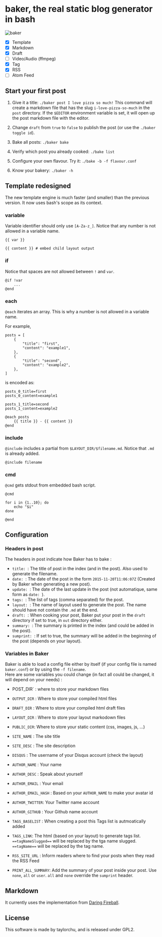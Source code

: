 # baker, the real static blog generator in bash

![baker](http://i.imgur.com/Tngl5Vv.png)

- [x] Template
- [x] Markdown
- [x] Draft
- [ ] Video/Audio (ffmpeg)
- [x] Tag
- [x] RSS
- [ ] Atom Feed

## Start your first post

1. Give it a title: `./baker post I love pizza so much!` This command will create a markdown file that has the slug `i-love-pizza-so-much` in the `post` directory. If the `$EDITOR` environment variable is set, it will open up the post markdown file with the editor.

2. Change `draft` from `true` to `false` to publish the post (or use the `./baker toggle id`).

3. Bake all posts: `./baker bake`

4. Verify which post you already cooked: `./bake list`

5. Configure your own flavour. Try it: `./bake -b -f flavour.conf`

6. Know your bakery: `./baker -h`

## Template redesigned

The new template engine is much faster (and smaller) than the previous version. It now uses bash's scope as its context.

### variable

Variable identifier should only use `[A-Za-z_]`. Notice that any number is not allowed in a variable name.

```
{{ var }}

{{ content }} # embed child layout output
```

### if

Notice that spaces are not allowed between `!` and `var`.

```
@if !var
	...
@end
```

### each

`@each` iterates an array. This is why a number is not allowed in a variable name.

For example,

```
posts = [
	{
		"title": "first",
		"content": "example1",
	},
	{
		"title": "second",
		"content": "example2",
	},
]
```

is encoded as:

```
posts_0_title=first
posts_0_content=example1

posts_1_title=second
posts_1_content=example2
```

```
@each posts
	{{ title }} - {{ content }}
@end
```

### include

`@include` includes a partial from `$LAYOUT_DIR/$filename.md`. Notice that `.md` is already added.

```
@include filename
```

### cmd

`@cmd` gets stdout from embedded bash script.

```
@cmd

for i in {1..10}; do
	echo "$i"
done

@end
```

## Configuration

### Headers in post

The headers in post indicate how Baker has to bake :

* `title: `: The title of post in the index (and in the post). Also used to generate the filename. 
* `date: `:  The date of the post in the form `2015-11-20T11:06:07Z` (Created by Baker when generating a new post).
* `update: `: The date of the last update in the post (not automatique, same form as `date: `).
* `tags: `: The list of tags (comma separated) for the post.
* `layout: `: The name of layout used to generate the post. The name should have not contain the `.md` at the end.
* `draft: `: When cooking your post, Baker put your post in the `draft` directory if set to true, in `out` directory either.
* `summary: `: The summary is printed in the index (and could be added in the post).
* `sumprint: `: If set to true, the summary will be added in the beginning of the post (depends on your layout).

### Variables in Baker

Baker is able to load a config file either by itself (if your config file is named `baker.conf`) or by using the `-f filename`.  
Here are some variables you could change (in fact all could be changed, it will depend on your needs) :

*  ̀POST_DIR` : where to store your markdown files
* `OUTPUT_DIR` : Where to store your compiled html files
* `DRAFT_DIR` : Where to store your compiled html draft files
* `LAYOUT_DIR` : Where to store your layout markodown files
* `PUBLIC_DIR`: Where to store your static content (css, images, js, ...)

* `SITE_NAME` : The site title
* `SITE_DESC` : The site description
* `DISQUS` : The username of your Disqus account (check the layout)

* `AUTHOR_NAME` : Your name
* `AUTHOR_DESC` : Speak about yourself
* `AUTHOR_EMAIL` : Your email
* `AUTHOR_EMAIL_HASH` : Based on your `AUTHOR_NAME` to make your avatar id
* `AUTHOR_TWITTER`: Your Twitter name account
* `AUTHOR_GITHUB` : Your Github name account

* `TAGS_BASELIST` : When creating a post this Tags list is autmoatically added
* `TAGS_LINK`: The html (based on your layout) to generate tags list. `==tagNameSlugged==` will be replaced by the tga name slugged. `==tagName==` will be replaced by the tag name.
* `RSS_SITE_URL` : Inform readers where to find your posts when they read the RSS Feed
* `PRINT_ALL_SUMMARY`: Add the summary of your post inside your post. Use `none`, `all` or `user`. `all` and `none` override the `sumprint` header.

## Markdown

It currently uses the implementation from [Daring Fireball](http://daringfireball.net/projects/markdown/).

## License

This software is made by taylorchu, and is released under GPL2.
